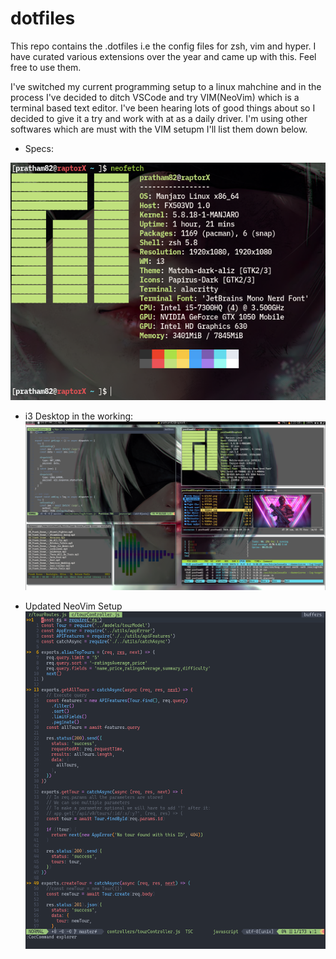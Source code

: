 # dotfiles

This repo contains the .dotfiles i.e the config files for zsh, vim and hyper. I have curated various extensions over the year and came up with this. Feel free to use them.

I've switched my current programming setup to a linux mahchine and in the process I've decided to ditch VSCode and try VIM(NeoVim) which is a terminal based text editor. I've been hearing lots of good things about so I decided to give it a try and work with at as a daily driver. I'm using other softwares which are must with the VIM setupm I'll list them down below.

- Specs:

![](https://github.com/Pratham82/dotfiles/blob/master/PC%20Specs.png)

- i3 Desktop in the working:
  ![](https://github.com/Pratham82/dotfiles/blob/master/Desktop.png)

- Updated NeoVim Setup
  ![](https://github.com/Pratham82/dotfiles/blob/master/Neovim%20Updated%20Setup.png)
